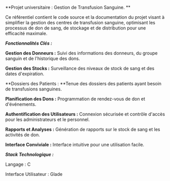 **Projet universitaire : Gestion de Transfusion Sanguine. **

Ce référentiel contient le code source et la documentation du projet visant à simplifier la gestion des centres de transfusion sanguine, optimisant les processus de don de sang, de stockage et de distribution pour une efficacité maximale.


**_Fonctionnalités Clés :_**

**Gestion des Donneurs :** Suivi des informations des donneurs, du groupe sanguin et de l'historique des dons.

**Gestion des Stocks :** Surveillance des niveaux de stock de sang et des dates d'expiration.

**Dossiers des Patients : **Tenue des dossiers des patients ayant besoin de transfusions sanguines.

**Planification des Dons :** Programmation de rendez-vous de don et d'événements.

**Authentification des Utilisateurs :** Connexion sécurisée et contrôle d'accès pour les administrateurs et le personnel.

**Rapports et Analyses :** Génération de rapports sur le stock de sang et les activités de don.

**Interface Conviviale :** Interface intuitive pour une utilisation facile.


_**Stack Technologique :**_

Langage : C

Interface Utilisateur  : Glade
